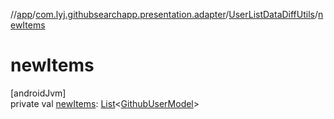 //[app](../../../index.md)/[com.lyj.githubsearchapp.presentation.adapter](../index.md)/[UserListDataDiffUtils](index.md)/[newItems](new-items.md)

# newItems

[androidJvm]\
private val [newItems](new-items.md): [List](https://kotlinlang.org/api/latest/jvm/stdlib/kotlin.collections/-list/index.html)&lt;[GithubUserModel](../../com.lyj.githubsearchapp.domain.model/-github-user-model/index.md)&gt;
